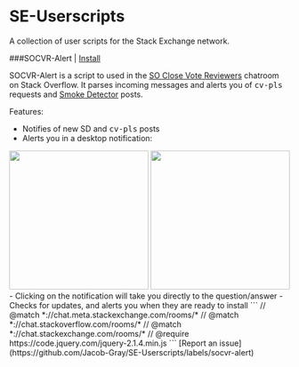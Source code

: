 # SE-Userscripts
A collection of user scripts for the Stack Exchange network.

###SOCVR-Alert | [Install](https://github.com/Jacob-Gray/SE-Userscripts/raw/master/current/SOCVR-Alert.update.user.js)

SOCVR-Alert is a script to used in the [SO Close Vote Reviewers](http://chat.stackoverflow.com/rooms/41570/so-close-vote-reviewers) chatroom on Stack Overflow. It parses incoming messages and alerts you of <kbd>cv-pls</kbd> requests and [Smoke Detector](https://github.com/Charcoal-SE/SmokeDetector) posts.

Features:
- Notifies of new SD and <kbd>cv-pls</kbd> posts
- Alerts you in a desktop notification:

<img src="http://i.imgur.com/eRgEuzQ.png?1" width=250>
<img src="http://i.imgur.com/GYtbrqb.png?1" width=250>
- Clicking on the notification will take you directly to the question/answer
- Checks for updates, and alerts you when they are ready to install
```
// @match        *://chat.meta.stackexchange.com/rooms/*
// @match        *://chat.stackoverflow.com/rooms/*
// @match        *://chat.stackexchange.com/rooms/*
// @require      https://code.jquery.com/jquery-2.1.4.min.js
```
[Report an issue](https://github.com/Jacob-Gray/SE-Userscripts/labels/socvr-alert)
